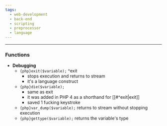 ```yaml
---
tags:
  - web-development
  - back-end
  - scripting
  - preprocessor
  - language
---
```

---

### Functions

- **Debugging**
	- `{php}exit($variable);` ^exit
		- stops execution and returns to stream
		- it's a language construct
	- `{php}die($variable);`
		- same as exit
		- it was added in PHP 4 as a shorthand for [[#^exit|exit]]
		- saved 1 fucking keystroke
	- `{php}var_dump($variable);` returns to stream without stopping execution
	- `{php}gettype($variable);` returns the variable's type